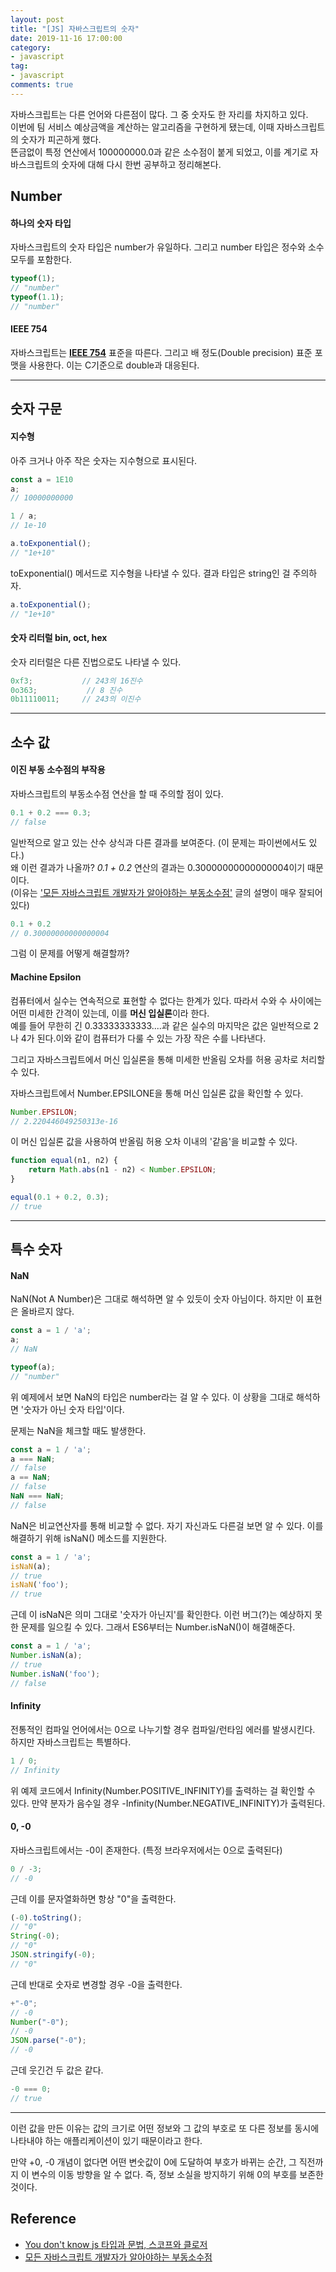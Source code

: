 ```yaml
---
layout: post
title: "[JS] 자바스크립트의 숫자"
date: 2019-11-16 17:00:00
category:
- javascript
tag:
- javascript
comments: true
---
```


자바스크립트는 다른 언어와 다른점이 많다. 그 중 숫자도 한 자리를 차지하고 있다.  
이번에 팀 서비스 예상금액을 계산하는 알고리즘을 구현하게 됐는데, 이때 자바스크립트의 숫자가 피곤하게 했다.  
뜬금없이 특정 연산에서 100000000.0과 같은 소수점이 붙게 되었고, 이를 계기로 자바스크립트의 숫자에 대해 다시 한번 공부하고 정리해본다.


## Number
#### 하나의 숫자 타입
자바스크립트의 숫자 타입은 number가 유일하다. 그리고 number 타입은 정수와 소수 모두를 포함한다.

```js
typeof(1);
// "number"
typeof(1.1);
// "number"
```

#### IEEE 754
자바스크립트는 **[IEEE 754](https://ko.wikipedia.org/wiki/IEEE_754)** 표준을 따른다. 그리고 배 정도(Double precision) 표준 포맷을 사용한다. 이는 C기준으로 double과 대응된다.

---

## 숫자 구문

#### 지수형
아주 크거나 아주 작은 숫자는 지수형으로 표시된다.

```js
const a = 1E10
a;
// 10000000000

1 / a;
// 1e-10

a.toExponential();
// "1e+10"
```

toExponential() 메서드로 지수형을 나타낼 수 있다. 결과 타입은 string인 걸 주의하자.
```js
a.toExponential();
// "1e+10"
```

#### 숫자 리터럴 bin, oct, hex
숫자 리터럴은 다른 진법으로도 나타낼 수 있다.
```js
0xf3;           // 243의 16진수
0o363;           // 8 진수
0b11110011;     // 243의 이진수
```

---


## 소수 값
#### 이진 부동 소수점의 부작용
자바스크립트의 부동소수점 연산을 할 때 주의할 점이 있다.

```js
0.1 + 0.2 === 0.3;
// false
```

일반적으로 알고 있는 산수 상식과 다른 결과를 보여준다. (이 문제는 파이썬에서도 있다.)  
왜 이런 결과가 나올까? *0.1 + 0.2* 연산의 결과는 0.30000000000000004이기 때문이다.  
(이유는 ['모든 자바스크립트 개발자가 알아야하는 부동소수점'](https://github.com/Lee-hyuna/33-js-concepts-kr/wiki/%EB%AA%A8%EB%93%A0-%EC%9E%90%EB%B0%94%EC%8A%A4%ED%81%AC%EB%A6%BD%ED%8A%B8-%EA%B0%9C%EB%B0%9C%EC%9E%90%EA%B0%80-%EC%95%8C%EC%95%84%EC%95%BC%ED%95%98%EB%8A%94-%EB%B6%80%EB%8F%99%EC%86%8C%EC%88%98%EC%A0%90) 글의 설명이 매우 잘되어 있다)

```js
0.1 + 0.2
// 0.30000000000000004
```

그럼 이 문제를 어떻게 해결할까?

#### Machine Epsilon
컴퓨터에서 실수는 연속적으로 표현할 수 없다는 한계가 있다. 따라서 수와 수 사이에는 어떤 미세한 간격이 있는데, 이를 **머신 입실론**이라 한다.  
예를 들어 무한히 긴 0.33333333333....과 같은 실수의 마지막은 값은 일반적으로 2나 4가 된다.이와 같이 컴퓨터가 다룰 수 있는 가장 작은 수를 나타낸다.

그리고 자바스크립트에서 머신 입실론을 통해 미세한 반올림 오차를 허용 공차로 처리할 수 있다.

자바스크립트에서 Number.EPSILONE을 통해 머신 입실론 값을 확인할 수 있다.
```js
Number.EPSILON;
// 2.220446049250313e-16
```

이 머신 입실론 값을 사용하여 반올림 허용 오차 이내의 '같음'을 비교할 수 있다.

```js
function equal(n1, n2) {
    return Math.abs(n1 - n2) < Number.EPSILON;
}

equal(0.1 + 0.2, 0.3);
// true
```


---

## 특수 숫자
#### NaN
NaN(Not A Number)은 그대로 해석하면 알 수 있듯이 숫자 아님이다. 하지만 이 표현은 올바르지 않다.

```js
const a = 1 / 'a';
a;
// NaN

typeof(a);
// "number"
```
위 예제에서 보면 NaN의 타입은 number라는 걸 알 수 있다. 이 상황을 그대로 해석하면 '숫자가 아닌 숫자 타입'이다.

문제는 NaN을 체크할 때도 발생한다.
```js
const a = 1 / 'a';
a === NaN;
// false
a == NaN;
// false
NaN === NaN;
// false
```

NaN은 비교연산자를 통해 비교할 수 없다. 자기 자신과도 다른걸 보면 알 수 있다. 이를 해결하기 위해 isNaN() 메소드를 지원한다.

```js
const a = 1 / 'a';
isNaN(a);
// true
isNaN('foo');
// true
```

근데 이 isNaN은 의미 그대로 '숫자가 아닌지'를 확인한다. 이런 버그(?)는 예상하지 못한 문제를 일으킬 수 있다. 그래서 ES6부터는 Number.isNaN()이 해결해준다.

```js
const a = 1 / 'a';
Number.isNaN(a);
// true
Number.isNaN('foo');
// false
```

#### Infinity
전통적인 컴파일 언어에서는 0으로 나누기할 경우 컴파일/런타임 에러를 발생시킨다. 하지만 자바스크립트는 특별하다.

```js
1 / 0;
// Infinity
```

위 예제 코드에서 Infinity(Number.POSITIVE_INFINITY)를 출력하는 걸 확인할 수 있다. 만약 분자가 음수일 경우 -Infinity(Number.NEGATIVE_INFINITY)가 출력된다.

#### 0, -0
자바스크립트에서는 -0이 존재한다. (특정 브라우저에서는 0으로 출력된다)

```js
0 / -3;
// -0
```

근데 이를 문자열화하면 항상 "0"을 출력한다.

```js
(-0).toString();
// "0"
String(-0);
// "0"
JSON.stringify(-0);
// "0"
```

근데 반대로 숫자로 변경할 경우 -0을 출력한다.
```js
+"-0";
// -0
Number("-0");
// -0
JSON.parse("-0");
// -0
```

근데 웃긴건 두 값은 같다.

```js
-0 === 0;
// true
```
---
이런 값을 만든 이유는 값의 크기로 어떤 정보와 그 값의 부호로 또 다른 정보를 동시에 나타내야 하는 애플리케이션이 있기 때문이라고 한다.

만약 +0, -0 개념이 없다면 어떤 변숫값이 0에 도달하여 부호가 바뀌는 순간, 그 직전까지 이 변수의 이동 방향을 알 수 없다. 즉, 정보 소실을 방지하기 위해 0의 부호를 보존한 것이다.


## Reference
- [You don't know js 타입과 문법, 스코프와 클로저](http://www.yes24.com/Product/Goods/43219481)
- [모든 자바스크립트 개발자가 알아야하는 부동소수점](https://github.com/Lee-hyuna/33-js-concepts-kr/wiki/%EB%AA%A8%EB%93%A0-%EC%9E%90%EB%B0%94%EC%8A%A4%ED%81%AC%EB%A6%BD%ED%8A%B8-%EA%B0%9C%EB%B0%9C%EC%9E%90%EA%B0%80-%EC%95%8C%EC%95%84%EC%95%BC%ED%95%98%EB%8A%94-%EB%B6%80%EB%8F%99%EC%86%8C%EC%88%98%EC%A0%90)